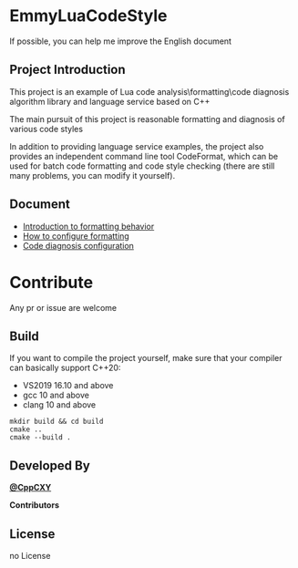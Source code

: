 # EmmyLuaCodeStyle

If possible, you can help me improve the English document 

## Project Introduction 

This project is an example of Lua code analysis\formatting\code diagnosis algorithm library and language service based on C++

The main pursuit of this project is reasonable formatting and diagnosis of various code styles

In addition to providing language service examples, the project also provides an independent command line tool CodeFormat, which can be used for batch code formatting and code style checking (there are still many problems, you can modify it yourself). 

## Document

* [Introduction to formatting behavior](docs/format_action_EN.md)
* [How to configure formatting](docs/format_config_EN.md)
* [Code diagnosis configuration](docs/diagnosis_config_EN.md)

# Contribute

Any pr or issue are welcome 

## Build

If you want to compile the project yourself, make sure that your compiler can basically support C++20: 
* VS2019 16.10 and above
* gcc 10 and above
* clang 10 and above

```
mkdir build && cd build
cmake ..
cmake --build . 

```

## Developed By

[**@CppCXY**](https://github.com/CppCXY)

**Contributors**


## License

no License
